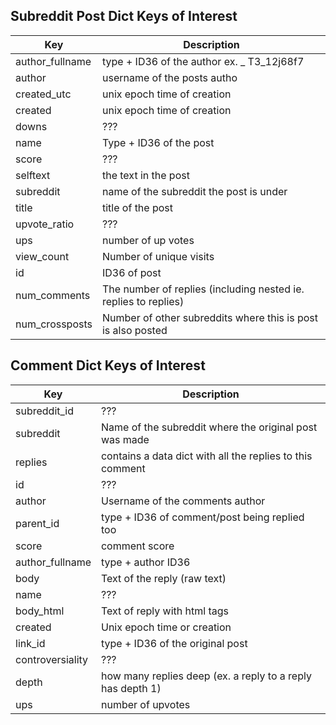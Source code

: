 ## Subreddit Post Dict Keys of Interest
| Key      | Description |
| ----------- | ----------- |
| author_fullname | type + ID36 of the author ex. <type>_<ID36> T3_12j68f7|
| author | username of the posts autho |
| created_utc | unix epoch time of creation|
| created | unix epoch time of creation |
| downs | ??? |
| name | Type + ID36 of the post| 
| score | ??? |
| selftext | the text in the post |
| subreddit | name of the subreddit the post is under |
| title | title of the post |
| upvote_ratio | ??? |
| ups | number of up votes |
| view_count | Number of unique visits |
| id | ID36 of post|
| num_comments | The number of replies (including nested ie. replies to replies) |
| num_crossposts | Number of other subreddits where this is post is also posted|
  
## Comment Dict Keys of Interest
| Key      | Description |
| ----------- | ----------- |
| subreddit_id | ??? |
| subreddit | Name of the subreddit where the original post was made|
| replies | contains a data dict with all the replies to this comment|
| id | ??? |
| author | Username of the comments author|
| parent_id | type + ID36 of comment/post being replied too |
| score | comment score |
| author_fullname | type + author ID36|
| body | Text of the reply (raw text) |
| name | ??? |
| body_html | Text of reply with html tags |
| created | Unix epoch time or creation |
| link_id | type + ID36 of the original post |
| controversiality | ??? |
| depth | how many replies deep (ex. a reply to a reply has depth 1) |
| ups | number of upvotes |